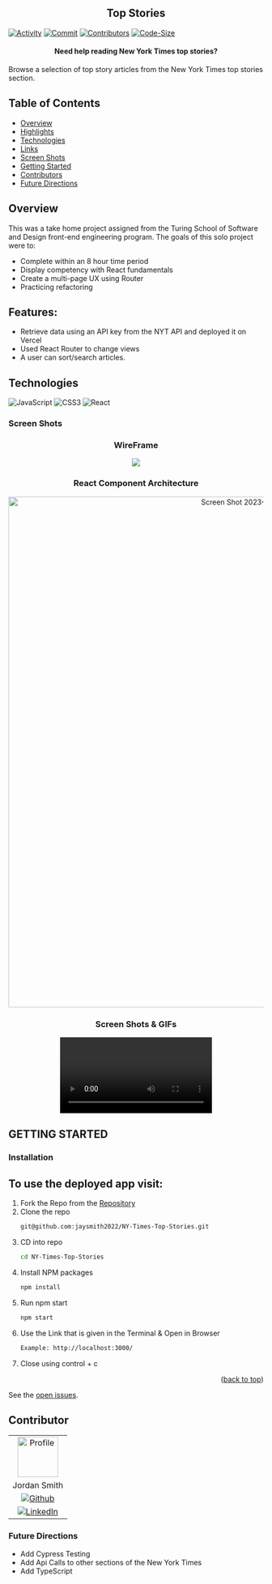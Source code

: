 <h2 align="center">Top Stories</h2>

[![Activity][commit-activity-shield]][commit-activity-url]
[![Commit][last-commit-shield]][last-commit-url]
[![Contributors][contributors-shield]][contributors-url]
[![Code-Size][code-size-shield]][code-size-url]<br>

  <h4 align="center">
   Need help reading New York Times top stories?
 
  </h4>

Browse a selection of top story articles from the New York Times top stories section. 

## Table of Contents
- [Overview](#Overview)
- [Highlights](#Highlights)
- [Technologies](#Technologies)
- [Links](#Links)
- [Screen Shots](#Screen-Shots)
- [Getting Started](#GETTING-STARTED)
- [Contributors](#Contributors)
- [Future Directions](#Future-Directions)


## Overview

This was a take home project assigned from the Turing School of Software and Design front-end engineering program. The goals of this solo project were to:

* Complete within an 8 hour time period
* Display competency with React fundamentals
* Create a multi-page UX using Router
* Practicing refactoring 

## Features:
* Retrieve data using an API key from the NYT API and deployed it on Vercel
* Used React Router to change views 
* A user can sort/search articles. 



## Technologies

 ![JavaScript](https://img.shields.io/badge/javascript-%23323330.svg?style=for-the-badge&logo=javascript&logoColor=%23F7DF1E)
 ![CSS3](https://img.shields.io/badge/css3-%231572B6.svg?style=for-the-badge&logo=css3&logoColor=white)
 ![React](https://img.shields.io/badge/React-20232A?style=for-the-badge&logo=react&logoColor=61DAFB)


### Screen Shots
<div align="center">
  <h3>WireFrame</h3>
   <img src="https://user-images.githubusercontent.com/107894408/231853895-0808d990-22bd-415f-b0f7-86691fbe466b.png">
  <h3>React Component Architecture</h3>
  <img width="1009" alt="Screen Shot 2023-04-13 at 12 30 17 PM" src="https://user-images.githubusercontent.com/107894408/231853923-183f672f-3e02-4d96-b0cc-773a6bc6c8d2.png">
  <h3>Screen Shots & GIFs</h3>
    <video src="https://user-images.githubusercontent.com/107894408/231853956-1974bc86-b1c9-4f15-a322-1f5dce73541e.mp4">
 </div>





 
## GETTING STARTED

### Installation
## To use the deployed app visit: <a href="" target="_blank"></a>
1. Fork the Repo from the [Repository](https://github.com/jaysmith2022/NY-Times-Top-Stories)
2. Clone the repo
   ```sh
   git@github.com:jaysmith2022/NY-Times-Top-Stories.git
   ```
3. CD into repo
   ```sh
   cd NY-Times-Top-Stories
   ```
4. Install NPM packages
   ```sh
   npm install
   ```
5. Run npm start
   ```sh
   npm start
   ```
6. Use the Link that is given in the Terminal & Open in Browser
   ```sh
   Example: http://localhost:3000/
   ```
7. Close using control + c

<p align="right">(<a href="#readme-top">back to top</a>)</p>


See the [open issues](https://github.com/jaysmith2022/NY-Times-Top-Stories/issues).


## Contributor

<div align="center">
  <p align="center">

  |     | 
  | :---: | 
  | <img src="https://avatars.githubusercontent.com/u/107894408?s=96&v=4" alt="Profile" width="80" height="80"><br> |
  | Jordan Smith |
  | [![Github]][GithubJordan-url] |
  | [![LinkedIn]][LinkedInJordan-url] |
    
  </p>
</div>


### Future Directions
* Add Cypress Testing
* Add Api Calls to other sections of the New York Times
* Add TypeScript



[commit-activity-shield]: https://img.shields.io/github/commit-activity/m/jaysmith2022/NY-Times-Top-Stories?style=for-the-badge
[commit-activity-url]: https://github.com/jaysmith2022/NY-Times-Top-Stories/commits/main
[last-commit-shield]: https://img.shields.io/github/last-commit/jaysmith2022/NY-Times-Top-Stories?style=for-the-badge
[last-commit-url]: https://github.com/jaysmith2022/NY-Times-Top-Stories/main
[contributors-shield]: https://img.shields.io/github/contributors/jaysmith2022/NY-Times-Top-Stories.svg?style=for-the-badge
[contributors-url]: https://github.com/jaysmith2022/NY-Times-Top-Stories/graphs/contributors
[code-size-shield]: https://img.shields.io/github/languages/code-size/jaysmith2022/NY-Times-Top-Stories?style=for-the-badge
[code-size-url]: https://github.com/jaysmith2022/NY-Times-Top-Stories/wiki
[LinkedInJordan-url]: https://www.linkedin.com/in/jordan-smith-331a0280/
[GithubJordan-url]: https://github.com/jaysmith2022
[Github]: https://img.shields.io/badge/github-%23121011.svg?style=for-the-badge&logo=github&logoColor=white
[linkedin-shield]: https://img.shields.io/badge/-LinkedIn-black.svg?style=for-the-badge&logo=linkedin&colorB=555
[LinkedIn]: https://img.shields.io/badge/linkedin-%230077B5.svg?style=for-the-badge&logo=linkedin&logoColor=white
